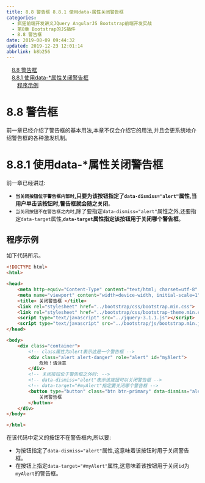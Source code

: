 ```yaml
---
title: 8.8 警告框 8.8.1 使用data-属性关闭警告框
categories: 
  - 疯狂前端开发讲义JQuery AngularJS Bootstrap前端开发实战
  - 第8章 Bootstrap的JS插件
  - 8.8 警告框
date: 2019-08-09 09:44:32
updated: 2019-12-23 12:01:14
abbrlink: b8b256
---
```

<div id='my_toc'><a href="/JavaReadingNotes/b8b256/#8-8-警告框" class="header_1">8.8 警告框</a>&nbsp;<br><a href="/JavaReadingNotes/b8b256/#8-8-1-使用data-*属性关闭警告框" class="header_1">8.8.1 使用data-*属性关闭警告框</a>&nbsp;<br><a href="/JavaReadingNotes/b8b256/#程序示例" class="header_2">程序示例</a>&nbsp;<br></div>
<style>.header_1{margin-left: 1em;}.header_2{margin-left: 2em;}.header_3{margin-left: 3em;}.header_4{margin-left: 4em;}.header_5{margin-left: 5em;}.header_6{margin-left: 6em;}</style>
<!--more-->
<script>if (navigator.platform.search('arm')==-1){document.getElementById('my_toc').style.display = 'none';}var e,p = document.getElementsByTagName('p');while (p.length>0) {e = p[0];e.parentElement.removeChild(e);}</script>

<!--end-->
<!--SSTStart-->
# 8.8 警告框 #
前一章已经介绍了警告框的基本用法,本章不仅会介绍它的用法,并且会更系统地介绍警告框的各种激发机制。
# 8.8.1 使用data-*属性关闭警告框 #
前一章已经讲过:
- **`当关闭按钮位于警告框内部时`,只要为该按钮指定了`data-dismiss="alert"`属性,当用户单击该按钮时,警告框就会随之关闭**。
- `当关闭按钮不在警告框之内时`,除了要指定`data-dismiss="alert"`属性之外,还要指定`data-target`属性,**`data-target`属性指定该按钮用于关闭哪个警告框**。

## 程序示例 ##
如下代码所示。
```html
<!DOCTYPE html>
<html>

<head>
    <meta http-equiv="Content-Type" content="text/html; charset=utf-8" />
    <meta name="viewport" content="width=device-width, initial-scale=1">
    <title> 关闭警告框 </title>
    <link rel="stylesheet" href="../bootstrap/css/bootstrap.min.css">
    <link rel="stylesheet" href="../bootstrap/css/bootstrap-theme.min.css">
    <script type="text/javascript" src="../jquery-3.1.1.js"></script>
    <script type="text/javascript" src="../bootstrap/js/bootstrap.min.js"></script>
</head>

<body>
    <div class="container">
        <!-- class属性为alert表示这是一个警告框 -->
        <div class="alert alert-danger" role="alert" id="myAlert">
            危险！请注意
        </div>
        <!-- 关闭按钮位于警告框之外时: -->
        <!-- data-dismiss="alert"表示该按钮可以关闭警告框 -->
        <!-- data-target="#myAlert"指定要关闭哪个警告框 -->
        <button type="button" class="btn btn-primary" data-dismiss="alert" data-target="#myAlert">
            关闭警告框
        </button>
    </div>
</body>

</html>
```
在该代码中定义的按钮不在警告框内,所以要:
- 为按钮指定了`data-dismiss="alert"`属性,这意味着该按钮时用于关闭警告框。
- 在按钮上指定`data-target="#myAlert"`属性,这意味着该按钮用于关闭`id`为`myAlert`的警告框。
<!--SSTStop-->

